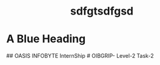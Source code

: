 <h1 style="text-align: center;">sdfgtsdfgsd</h1>
<h1></h1>
<h1></h1>
<h1 style=":blue;">A Blue Heading</h1>
## OASIS  INFOBYTE InternShip
# OIBGRIP- Level-2 Task-2
